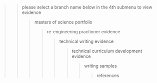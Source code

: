 >> please select a branch name below in the 4th submenu to view evidence
>>> masters of science portfolio
>>>> re-engineering practioner evidence
>>>>> technical writing evidence
>>>>>> technical curriculum development evidence
>>>>>>> writing samples
>>>>>>>> references

